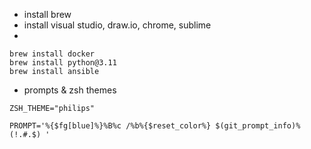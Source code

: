- install brew
- install visual studio, draw.io, chrome, sublime
- 
```
brew install docker
brew install python@3.11
brew install ansible

```


- prompts & zsh themes
```
ZSH_THEME="philips"

PROMPT='%{$fg[blue]%}%B%c /%b%{$reset_color%} $(git_prompt_info)%(!.#.$) '

```
